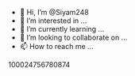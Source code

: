- 👋 Hi, I’m @Siyam248
- 👀 I’m interested in ...
- 🌱 I’m currently learning ...
- 💞️ I’m looking to collaborate on ...
- 📫 How to reach me ...

<!---
Siyam248/Siyam248 is a ✨ special ✨ repository because its `README.md` (this file) appears on your GitHub profile.
You can click the Preview link to take a look at your changes.
--->100024756780874

